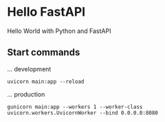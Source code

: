 # Hello FastAPI

Hello World with Python and FastAPI 

## Start commands

... development

`uvicorn main:app --reload`

... production

`gunicorn main:app --workers 1 --worker-class uvicorn.workers.UvicornWorker --bind 0.0.0.0:8080`